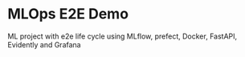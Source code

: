 # MLOps E2E Demo
ML project with e2e life cycle using MLflow, prefect, Docker, FastAPI, Evidently and Grafana
